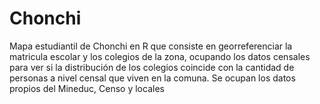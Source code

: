 # Chonchi
Mapa estudiantil de Chonchi en R que consiste en georreferenciar la matricula escolar y los colegios de la zona, ocupando los datos censales para ver si la distribución de los colegios coincide con la cantidad de personas a nivel censal que viven en la comuna.
Se ocupan los datos propios del Mineduc, Censo y locales
